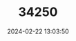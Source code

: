 ---
title: "34250"
category: "Glyptopetalum palawanense"
draft: false
date: 2024-02-22 13:03:50
languages:
  Philippine (Other): ["Panablayan"]
---